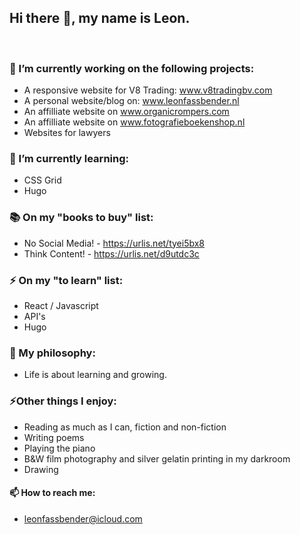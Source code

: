 ## Hi there 👋, my name is Leon. 
<br>


### 🔭 I’m currently working on the following projects: 

- A responsive website for V8 Trading: www.v8tradingbv.com
- A personal website/blog on: www.leonfassbender.nl 
- An affilliate website on www.organicrompers.com
- An affilliate website on www.fotografieboekenshop.nl
- Websites for lawyers 

### 🌱 I’m currently learning: 

- CSS Grid
- Hugo 

### 📚 On my "books to buy" list: 

- No Social Media! - https://urlis.net/tyei5bx8
- Think Content! - https://urlis.net/d9utdc3c

### ⚡ On my "to learn" list: 

- React / Javascript
- API's
- Hugo 

### 🧐 My philosophy: 

- Life is about learning and growing. 

### ⚡Other things I enjoy: 

- Reading as much as I can, fiction and non-fiction
- Writing poems
- Playing the piano
- B&W film photography and silver gelatin printing in my darkroom
- Drawing 

#### 📫 How to reach me: 

- leonfassbender@icloud.com
